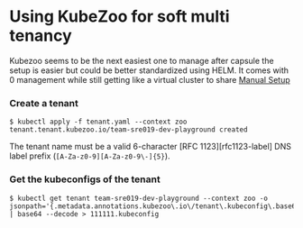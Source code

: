  # Using KubeZoo for soft multi tenancy 

 Kubezoo seems to be the next easiest one to manage after capsule the setup is easier but could be better standardized using HELM. It comes with 0 management while still getting like a virtual cluster to share [Manual Setup](https://github.com/kubewharf/kubezoo/blob/8a3a05f83cfe0576c24d896d898683001bd833e5/docs/manually-setup.md)


 ### Create a tenant

```console
$ kubectl apply -f tenant.yaml --context zoo
tenant.tenant.kubezoo.io/team-sre019-dev-playground created
```

The tenant name must be a valid 6-character [RFC 1123][rfc1123-label] DNS label prefix (`[A-Za-z0-9][A-Za-z0-9\-]{5}`).

### Get the kubeconfigs of the tenant

```console
$ kubectl get tenant team-sre019-dev-playground --context zoo -o jsonpath='{.metadata.annotations.kubezoo\.io\/tenant\.kubeconfig\.base64}' | base64 --decode > 111111.kubeconfig
```